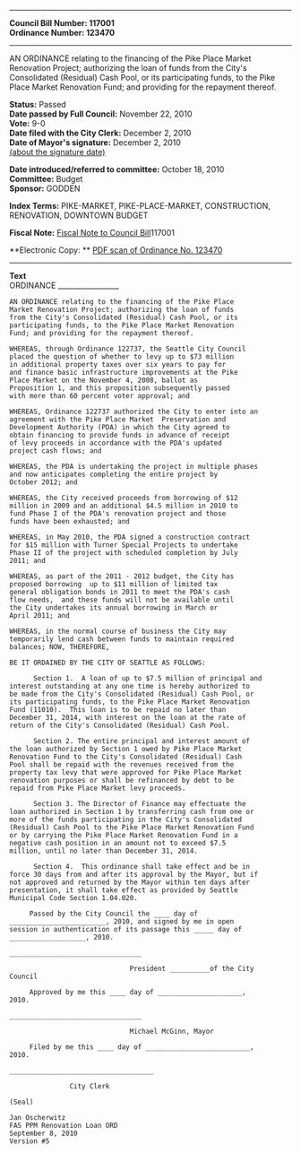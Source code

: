 * * * * *  
  
**Council Bill Number: [](#h0)[](#h2)117001**   
**Ordinance Number: 123470**  
  
* * * * *  
  
AN ORDINANCE relating to the financing of the Pike Place Market Renovation Project; authorizing the loan of funds from the City's Consolidated (Residual) Cash Pool, or its participating funds, to the Pike Place Market Renovation Fund; and providing for the repayment thereof.  
  
**Status:** Passed   
**Date passed by Full Council:** November 22, 2010   
**Vote:** 9-0   
**Date filed with the City Clerk:** December 2, 2010   
**Date of Mayor's signature:** December 2, 2010   
[(about the signature date)](/~public/approvaldate.htm)   
  
  
**Date introduced/referred to committee:** October 18, 2010   
**Committee:** Budget   
**Sponsor:** GODDEN   
  
**Index Terms:** PIKE-MARKET, PIKE-PLACE-MARKET, CONSTRUCTION, RENOVATION, DOWNTOWN BUDGET  
  
**Fiscal Note:** [Fiscal Note to Council Bill](http://clerk.seattle.gov/~public/fnote/117001.htm)[](#h1)[](#h3)117001  
  
**Electronic Copy: ** [PDF scan of Ordinance No. 123470](/~archives/Ordinances/Ord_123470.pdf)  
  
* * * * *  
  
**Text**  
    ORDINANCE _________________  
  
    AN ORDINANCE relating to the financing of the Pike Place  
    Market Renovation Project; authorizing the loan of funds  
    from the City's Consolidated (Residual) Cash Pool, or its  
    participating funds, to the Pike Place Market Renovation  
    Fund; and providing for the repayment thereof.  
  
    WHEREAS, through Ordinance 122737, the Seattle City Council  
    placed the question of whether to levy up to $73 million  
    in additional property taxes over six years to pay for  
    and finance basic infrastructure improvements at the Pike  
    Place Market on the November 4, 2008, ballot as  
    Proposition 1, and this proposition subsequently passed  
    with more than 60 percent voter approval; and  
  
    WHEREAS, Ordinance 122737 authorized the City to enter into an  
    agreement with the Pike Place Market  Preservation and  
    Development Authority (PDA) in which the City agreed to  
    obtain financing to provide funds in advance of receipt  
    of levy proceeds in accordance with the PDA's updated  
    project cash flows; and  
  
    WHEREAS, the PDA is undertaking the project in multiple phases  
    and now anticipates completing the entire project by  
    October 2012; and  
  
    WHEREAS, the City received proceeds from borrowing of $12  
    million in 2009 and an additional $4.5 million in 2010 to  
    fund Phase I of the PDA's renovation project and those  
    funds have been exhausted; and  
  
    WHEREAS, in May 2010, the PDA signed a construction contract  
    for $15 million with Turner Special Projects to undertake  
    Phase II of the project with scheduled completion by July  
    2011; and  
  
    WHEREAS, as part of the 2011 - 2012 budget, the City has  
    proposed borrowing  up to $11 million of limited tax  
    general obligation bonds in 2011 to meet the PDA's cash  
    flow needs,  and these funds will not be available until  
    the City undertakes its annual borrowing in March or  
    April 2011; and  
  
    WHEREAS, in the normal course of business the City may  
    temporarily lend cash between funds to maintain required  
    balances; NOW, THEREFORE,  
  
    BE IT ORDAINED BY THE CITY OF SEATTLE AS FOLLOWS:  
  
          Section 1.  A loan of up to $7.5 million of principal and  
    interest outstanding at any one time is hereby authorized to  
    be made from the City's Consolidated (Residual) Cash Pool, or  
    its participating funds, to the Pike Place Market Renovation  
    Fund (11010).  This loan is to be repaid no later than  
    December 31, 2014, with interest on the loan at the rate of  
    return of the City's Consolidated (Residual) Cash Pool.  
  
          Section 2. The entire principal and interest amount of  
    the loan authorized by Section 1 owed by Pike Place Market  
    Renovation Fund to the City's Consolidated (Residual) Cash  
    Pool shall be repaid with the revenues received from the  
    property tax levy that were approved for Pike Place Market  
    renovation purposes or shall be refinanced by debt to be  
    repaid from Pike Place Market levy proceeds.  
  
          Section 3. The Director of Finance may effectuate the  
    loan authorized in Section 1 by transferring cash from one or  
    more of the funds participating in the City's Consolidated  
    (Residual) Cash Pool to the Pike Place Market Renovation Fund  
    or by carrying the Pike Place Market Renovation Fund in a  
    negative cash position in an amount not to exceed $7.5  
    million, until no later than December 31, 2014.  
  
          Section 4.  This ordinance shall take effect and be in  
    force 30 days from and after its approval by the Mayor, but if  
    not approved and returned by the Mayor within ten days after  
    presentation, it shall take effect as provided by Seattle  
    Municipal Code Section 1.04.020.  
  
         Passed by the City Council the ____ day of  
    ________________________, 2010, and signed by me in open  
    session in authentication of its passage this _____ day of  
    ___________________, 2010.  
  
    _________________________________  
  
                                  President __________of the City  
    Council  
  
         Approved by me this ____ day of _____________________,  
    2010.  
  
    _________________________________  
  
                                  Michael McGinn, Mayor  
  
         Filed by me this ____ day of __________________________,  
    2010.  
  
    ____________________________________  
  
                   City Clerk  
  
    (Seal)  
  
    Jan Oscherwitz  
    FAS PPM Renovation Loan ORD  
    September 8, 2010  
    Version #5  
